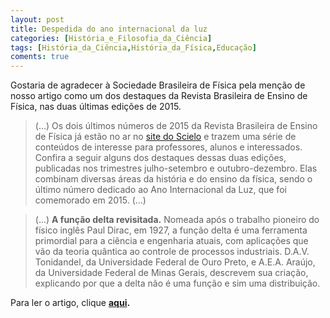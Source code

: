 ```yaml
---
layout: post
title: Despedida do ano internacional da luz
categories: [História_e_Filosofia_da_Ciência]
tags: [História_da_Ciência,História_da_Física,Educação]
coments: true
---
```


Gostaria de agradecer à Sociedade Brasileira de Física pela menção de nosso artigo como um dos destaques da Revista Brasileira de Ensino de Física, nas duas últimas edições de 2015.

> (...) Os dois últimos números de 2015 da Revista Brasileira de Ensino de Física já estão no ar no [site do Scielo](http://www.scielo.br/scielo.php?script=sci_serial&pid=1806-1117&lng=en&nrm=iso) e trazem uma série de conteúdos de interesse para professores, alunos e interessados. Confira a seguir alguns dos destaques dessas duas edições, publicadas nos trimestres julho-setembro e outubro-dezembro. Elas combinam 
> diversas áreas da história e do ensino da física, sendo o último número 
> dedicado ao Ano Internacional da Luz, que foi comemorado em 2015. (...)

> (...) **A função delta revisitada.** Nomeada após o trabalho pioneiro do físico inglês Paul Dirac, em 1927, a função delta é uma ferramenta primordial para a ciência e engenharia atuais, com aplicações que vão da teoria quântica ao controle de processos industriais. D.A.V. Tonidandel, da Universidade Federal de Ouro Preto, e A.E.A. Araújo, da Universidade Federal de Minas Gerais, 
> descrevem sua criação, explicando por que a delta não é uma função e sim
>  uma distribuição.

Para ler o artigo, clique **[aqui](http://ref.scielo.org/gyywhs).**
